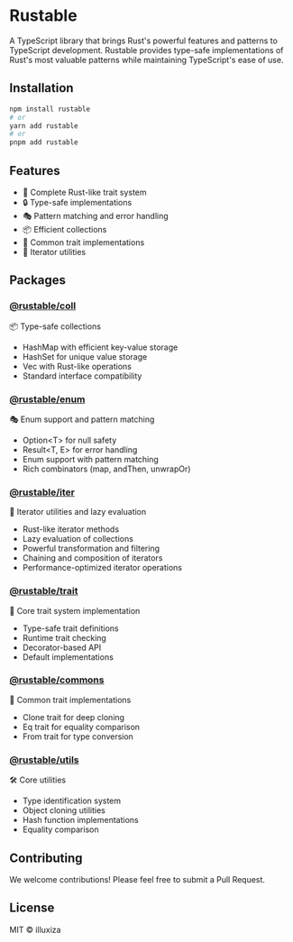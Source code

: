 # Rustable

A TypeScript library that brings Rust's powerful features and patterns to TypeScript development. Rustable provides type-safe implementations of Rust's most valuable patterns while maintaining TypeScript's ease of use.

## Installation

```bash
npm install rustable
# or
yarn add rustable
# or
pnpm add rustable
```

## Features

- 🎯 Complete Rust-like trait system
- 🔒 Type-safe implementations
- 🎭 Pattern matching and error handling
- 📦 Efficient collections
- 🧩 Common trait implementations
- 🔁 Iterator utilities

## Packages

### [@rustable/coll](https://github.com/illuxiza/ts-rustable/tree/main/packages/coll#readme)

📦 Type-safe collections

- HashMap with efficient key-value storage
- HashSet for unique value storage
- Vec with Rust-like operations
- Standard interface compatibility

### [@rustable/enum](https://github.com/illuxiza/ts-rustable/tree/main/packages/enum#readme)

🎭 Enum support and pattern matching

- Option\<T> for null safety
- Result\<T, E> for error handling
- Enum support with pattern matching
- Rich combinators (map, andThen, unwrapOr)

### [@rustable/iter](https://github.com/illuxiza/ts-rustable/tree/main/packages/iter#readme)

🔁 Iterator utilities and lazy evaluation

- Rust-like iterator methods
- Lazy evaluation of collections
- Powerful transformation and filtering
- Chaining and composition of iterators
- Performance-optimized iterator operations

### [@rustable/trait](https://github.com/illuxiza/ts-rustable/tree/main/packages/trait#readme)

🎯 Core trait system implementation

- Type-safe trait definitions
- Runtime trait checking
- Decorator-based API
- Default implementations

### [@rustable/commons](https://github.com/illuxiza/ts-rustable/tree/main/packages/commons#readme)

🧩 Common trait implementations

- Clone trait for deep cloning
- Eq trait for equality comparison
- From trait for type conversion

### [@rustable/utils](https://github.com/illuxiza/ts-rustable/tree/main/packages/utils#readme)

🛠️ Core utilities

- Type identification system
- Object cloning utilities
- Hash function implementations
- Equality comparison

## Contributing

We welcome contributions! Please feel free to submit a Pull Request.

## License

MIT © illuxiza
